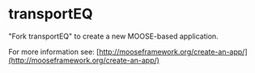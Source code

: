 transportEQ
=====

"Fork transportEQ" to create a new MOOSE-based application.

For more information see: [http://mooseframework.org/create-an-app/](http://mooseframework.org/create-an-app/)
